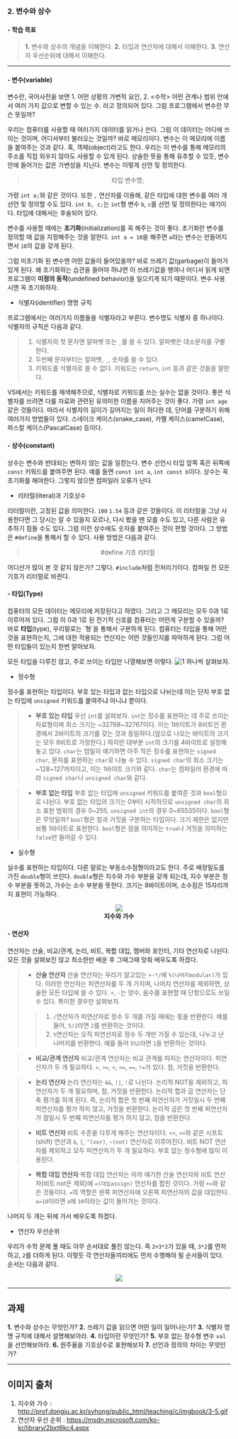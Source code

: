 <!---
ebook:
  title: Chapter 2
  author: ChoiSeonMun

  pdf:
    paper-size: letter
    default-font-size: 12
    footer-template: "<span> Written by ChoiSeonMun _PAGENUM_ </span>"
--->

### 2. 변수와 상수
#### - 학습 목표
> **1.** 변수와 상수의 개념을 이해한다.
> **2.** 타입과 연산자에 대해서 이해한다.
> **3.** 연산자 우선순위에 대해서 이해한다.
---
#### - 변수(variable)

변수란, 국어사전을 보면 1. 어떤 상황의 가변적 요인, 2. <수학> 어떤 관계나 범위 안에서 여러 가지 값으로 변할 수 있는 수. 라고 정의되어 있다. 그럼 프로그램에서 변수란 무슨 뜻일까?

우리는 컴퓨터를 사용할 때 여러가지 데이터를 읽거나 쓴다. 그럼 이 데이터는 어디에 쓰이는 것이며, 어디서부터 불러오는 것일까? 바로 메모리이다. 변수는 이 메모리에 이름을 붙여주는 것과 같다. 혹, 객체(object)라고도 한다. 우리는 이 변수를 통해 메모리의 주소를 직접 외우지 않아도 사용할 수 있게 된다. 상술한 뜻을 통해 유추할 수 있듯, 변수 안에 들어가는 값은 가변성을 지닌다. 변수는 이렇게 선언 및 정의한다.

> <center> 타입 변수명;</center>

가령 `int a;`와 같은 것이다. 또한 `,` 연산자를 이용해, 같은 타입에 대한 변수를 여러 개 선언 및 정의할 수도 있다. `int b, c;`는 `int`형 변수 `b`, `c`를 선언 및 정의한다는 얘기이다. 타입에 대해서는 후술되어 있다.

변수를 사용할 때에는 **초기화**(initialization)를 꼭 해주는 것이 좋다. 초기화란 변수를 정의할 때 값을 지정해주는 것을 말한다. `int a = 10`을 해주면 `a`라는 변수는 만들어지면서 `10`의 값을 갖게 된다.

그럼 미초기화 된 변수엔 어떤 값들이 들어있을까? 바로 쓰레기 값(garbage)이 들어가 있게 된다. 왜 초기화하는 습관을 들어야 하냐면 이 쓰레기값을 행여나 어디서 읽게 되면 프로그램이 **미정의 동작**(undefined behavior)을 일으키게 되기 때문이다. 변수 사용시엔 꼭 초기화하자.

- 식별자(identifier) 명명 규칙

프로그램에서는 여러가지 이름들을 식별자라고 부른다. 변수명도 식별자 중 하나이다. 식별자의 규칙은 다음과 같다.

> 1. 식별자의 첫 문자엔 알파벳 또는 `_`를 쓸 수 있다. 알파벳은 대소문자를 구별한다.
> 2. 두번째 문자부터는 알파벳, `_`, 숫자를 쓸 수 있다.
> 3. 키워드를 식별자로 쓸 수 없다. 키워드는 `return`, `int` 등과 같은 것들을 말한다.

VS에서는 키워드를 채색해주므로, 식별자로 키워드를 쓰는 실수는 없을 것이다.
좋은 식별자를 쓰려면 다룰 자료와 관련된 유의미한 이름을 지어주는 것이 좋다. 가령 `int age`같은 것들이다. 따라서 식별자의 길이가 길어지는 일이 허다한 데, 단어를 구분하기 위해 여러가지 방법들이 있다. 스네이크 케이스(snake_case), 카멜 케이스(camelCase), 파스칼 케이스(PascalCase) 등이다.

#### - 상수(constant)

상수는 변수와 반대되는 변하지 않는 값을 일컫는다. 변수 선언시 타입 앞쪽 혹은 뒤쪽에 `const` 키워드를 붙여주면 된다. 예를 들면 `const int a`, `int const b`이다. 상수는 꼭 초기화를 해야한다. 그렇지 않으면 컴파일러 오류가 난다.

- 리터럴(literal)과 기호상수

리터럴이란, 고정된 값을 의미한다. `100` `1.54` 등과 같은 것들이다. 이 리터럴을 그냥 사용한다면 그 당시는 알 수 있을지 모르나, 다시 봤을 땐 모를 수도 있고, 다른 사람은 유추하기 힘들 수도 있다. 그럼 이런 상수에도 숫자를 붙여주는 것이 편할 것이다. 그 방법은 `#define`을 통해서 할 수 있다. 사용 방법은 다음과 같다.

> <center> #define 기호 리터럴 </center>

어디선가 많이 본 것 같지 않은가? 그렇다. `#include`처럼 전처리기이다. 컴파일 전 모든 기호가 리터럴로 바뀐다.

#### - 타입(Type)

컴퓨터의 모든 데이터는 메모리에 저장된다고 하였다. 그리고 그 메모리는 모두 0과 1로 이루어져 있다. 그럼 이 0과 1로 된 전기적 신호를 컴퓨터는 어떤게 구분할 수 있을까? 바로 **타입**(type), 우리말로는 \`형\`을 통해서 구분하게 된다. 컴퓨터는 타입을 통해 어떤 것을 표현하는지, 그에 대한 적용되는 연산자는 어떤 것들인지를 파악하게 된다. 그럼 어떤 타입들이 있는지 한번 알아보자.

모든 타입을 다루진 않고, 주로 쓰이는 타입만 나열해보면 이렇다.
![1](http://i.imgur.com/UeCu3cz.png)
하나씩 살펴보자.

- 정수형

정수를 표현하는 타입이다. 부호 있는 타입과 없는 타입으로 나뉘는데 이는 단지 부호 없는 타입에 `unsigned` 키워드를 붙여주냐 아니냐 뿐이다.

> - **부호 있는 타입**
우선 `int`를 살펴보자. `int`는 정수를 표현하는 데 주로 쓰이는 자료형이며 최소 크기는 ~32768~32767이다. 이는 1바이트가 8비트인 환경에서 2바이트의 크기를 갖는 것과 동일하다.(앞으로 나오는 바이트의 크기는 모두 8비트로 가정한다.) 하지만 대부분 `int`의 크기를 4바이트로 설정해놓고 있다.
`char`는 엄밀히 얘기하면 아주 작은 정수를 표현하는 `signed char`, 문자를 표현하는 `char`로 나눌 수 있다. `signed char`의 최소 크기는 ~128~127까지이고, 이는 1바이트 크기와 같다. `char`는 컴파일러 환경에 따라 `signed char`나 `unsigned char`와 같다.

> - **부호 없는 타입**
부호 없는 타입에 `unsigned` 키워드를 붙여준 것과 `bool`형으로 나뉜다. 부호 없는 타입의 크기는 0부터 시작하므로 `unsigned char`의 최소 표현 범위의 경우 0~255, `unsigned int`의 경우 0~65535이다.
`bool`형은 무엇일까? `bool`형은 참과 거짓을 구분하는 타입이다. 크기 제한은 없지만 보통 1바이트로 표현한다. `bool`형은 참을 의미하는 `true`나 거짓을 의미하는 `false`만 들어갈 수 있다.

- 실수형

실수를 표현하는 타입이다. 다른 말로는 부동소수점형이라고도 한다. 주로 배정밀도를 가진 `double`형이 쓰인다. `double`형은 지수와 가수 부분을 갖게 되는데, 지수 부분은 정수 부분을 뜻하고, 가수는 소수 부분을 뜻한다. 크기는 8바이트이며, 소수점은 15자리까지 표현이 가능하다.

<center>
<img src="http://prof.dongju.ac.kr/syhong/public_html/teaching/c/imgbook/3-5.gif">
</center>
<center>
<b>지수와 가수</b>        
</center>

#### - 연산자

연산자는 산술, 비교/관계, 논리, 비트, 복합 대입, 멤버와 포인터, 기타 연산자로 나뉜다. 모든 것을 살펴보진 않고 최소한만 배운 후 그때그때 맞춰 배우도록 하겠다.

> - **산술 연산자**
산술 연산자는 우리가 알고있는 `+-*/`에 `%(나머지modular)`가 있다. 이러한 연산자는 피연산자를 두 개 가지며, 나머지 연산자를 제외하면, 상술한 모든 타입에 쓸 수 있다. `+`, `-`는 양수, 음수를 표현할 때 단항으로도 쓰일 수 있다. 특이한 경우만 살펴보자.
>> 1. `/`연산자가 피연산자로 정수 두 개를 가질 때에는 몫을 반환한다. 예를 들어, `5/2`라면 `2`를 반환하는 것이다.
>> 2. `%`연산자는 오직 피연산자로 정수 두 개만 가질 수 있는데, 나누고 난 나머지를 반환한다. 예를 들어 `5%2`라면 `1`을 반환하는 것이다.

> - **비교/관계 연산자**
비교/관계 연산자는 비교 관계를 따지는 연산자이다. 피연산자가 두 개 필요하다. `>`, `>=`, `<`, `<=`, `==`, `!=`가 있다. 참, 거짓을 반환한다.

> - **논리 연산자**
논리 연산자는 `&&`, `||`, `!`로 나뉜다. 논리적 NOT을 제외하고, 피연산자가 두 개 필요하며, 참, 거짓을 반환한다. 논리적 합과 곱 연산자는 단축 평가를 하게 된다. 즉, 논리적 합은 첫 번째 피연산자가 거짓일시 두 번째 피연산자를 평가 하지 않고, 거짓을 반환한다. 논리적 곱은 첫 번째 피연산자가 참일시 두 번째 피연산자를 평가 하지 않고, 참을 반환한다.

> - **비트 연산자**
비트 수준을 다루게 해주는 연산자이다. `<<`, `>>`와 같은 시프트(shift) 연산과 `&`, `|`, `^(xor)`, `~(not)` 연산자로 이루어진다. 비트 NOT 연산자를 제외하고 모두 피연산자가 두 개 필요하다. 부호 없는 정수형에 많이 이용된다.

> - **복합 대입 연산자**
복합 대입 연산자는 아까 얘기한 산술 연산자와 비트 연산자(비트 not은 제외)에 `=(대입assign)` 연산자를 합친 것이다. 가령 `+=`와 같은 것들이다. `=`의 역할은 왼쪽 피연산자에 오른쪽 피연산자의 값을 대입한다. `a=10`이라면 `a`에 `10`이라는 값이 들어가는 것이다.

나머지 두 개는 뒤에 가서 배우도록 하겠다.

- 연산자 우선순위

우리가 수학 문제 풀 때도 아무 순서대로 풀진 않는다. 즉 `2+3*2`가 있을 때, `3*2`를 먼저 하고, `2`를 더하게 된다. 이렇듯 각 연산자들끼리에도 먼저 수행해야 될 순서들이 있다. 순서는 다음과 같다.

<center>
<img src="http://i.imgur.com/4Dfeilh.png">
</center>

----
## 과제

**1.** 변수와 상수는 무엇인가?
**2.** 쓰레기 값을 읽으면 어떤 일이 일어나는가?
**3.** 식별자 명명 규칙에 대해서 설명해보아라.
**4.** 타입이란 무엇인가?
**5.** 부호 없는 정수형 변수 `val`을 선언해보아라.
**6.** 원주율을 기호상수로 표현해보자
**7.** 선언과 정의의 차이는 무엇인가?

----
## 이미지 출처

1. 지수와 가수 : http://prof.dongju.ac.kr/syhong/public_html/teaching/c/imgbook/3-5.gif
2. 연산자 우선 순위 : https://msdn.microsoft.com/ko-kr/library/2bxt6kc4.aspx

<!---
1. 리터럴 접두어, 접미어
2. MSB
3. lvalue, rvalue
4. 매개변수
5. 유효범위
--->
